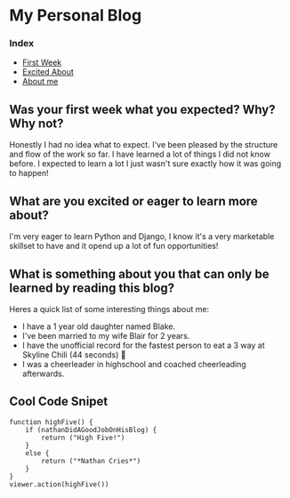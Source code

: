 # My Personal Blog
### Index
* [First Week](#was-your-first-week-what-you-expected-why-why-not)
* [Excited About](#what-are-you-excited-or-eager-to-learn-more-about)
* [About me](#what-is-something-about-you-that-can-only-be-learned-by-reading-this-blog)

## Was your first week what you expected? Why? Why not?
Honestly I had no idea what to expect. I've been pleased by the structure and flow of the work so far. I have learned a lot of things I did not know before. I expected to learn a lot I just wasn't sure exactly how it was going to happen!

## What are you excited or eager to learn more about?
I'm very eager to learn Python and Django, I know it's a very marketable skillset to have and it opend up a lot of fun opportunities!

## What is something about you that can only be learned by reading this blog?
Heres a quick list of some interesting things about me:
* I have a 1 year old daughter named Blake.
* I've been married to my wife Blair for 2 years.
* I have the unofficial record for the fastest person to eat a 3 way at Skyline Chili (44 seconds) :muscle:
* I was a cheerleader in highschool and coached cheerleading afterwards.

## Cool Code Snipet

```
function highFive() {
    if (nathanDidAGoodJobOnHisBlog) {
        return ("High Five!")
    }
    else {
        return ("*Nathan Cries*")
    }
}
viewer.action(highFive())
```
